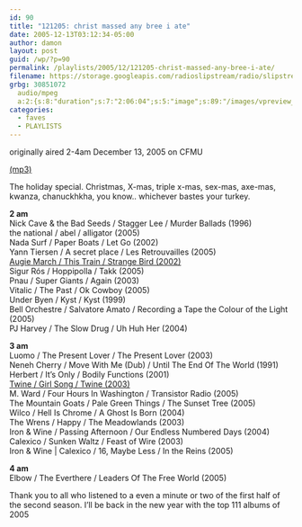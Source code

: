 ```yaml
---
id: 90
title: "121205: christ massed any bree i ate"
date: 2005-12-13T03:12:34-05:00
author: damon
layout: post
guid: /wp/?p=90
permalink: /playlists/2005/12/121205-christ-massed-any-bree-i-ate/
filename: https://storage.googleapis.com/radioslipstream/radio/slipstream121205.mp3
grbg: 30851072
  audio/mpeg
  a:2:{s:8:"duration";s:7:"2:06:04";s:5:"image";s:89:"/images/vpreview_center.png";}
categories:
  - faves
  - PLAYLISTS
---
```


originally aired 2-4am December 13, 2005 on CFMU

[(mp3)](https://storage.googleapis.com/radioslipstream/radio/slipstream121205.mp3)

The holiday special. Christmas, X-mas, triple x-mas, sex-mas, axe-mas, kwanza, chanuckhkha, you know.. whichever bastes your turkey.

**2 am**  
Nick Cave & the Bad Seeds / Stagger Lee / Murder Ballads (1996)  
the national / abel / alligator (2005)  
Nada Surf / Paper Boats / Let Go (2002)  
Yann Tiersen / A secret place / Les Retrouvailles (2005)  
[Augie March / This Train / Strange Bird (2002)](http://damonmuma.com/wp/2004/12/28/this-train/)  
Sigur Rós / Hoppipolla / Takk (2005)  
Pnau / Super Giants / Again (2003)  
Vitalic / The Past / Ok Cowboy (2005)  
Under Byen / Kyst / Kyst (1999)  
Bell Orchestre / Salvatore Amato / Recording a Tape the Colour of the Light (2005)  
PJ Harvey / The Slow Drug / Uh Huh Her (2004)

**3 am**  
Luomo / The Present Lover / The Present Lover (2003)  
Neneh Cherry / Move With Me (Dub) / Until The End Of The World (1991)  
Herbert / It’s Only / Bodily Functions (2001)  
[Twine / Girl Song / Twine (2003)](http://damonmuma.com/wp/2004/11/22/girl-song/)  
M. Ward / Four Hours In Washington / Transistor Radio (2005)  
The Mountain Goats / Pale Green Things / The Sunset Tree (2005)  
Wilco / Hell Is Chrome / A Ghost Is Born (2004)  
The Wrens / Happy / The Meadowlands (2003)  
Iron & Wine / Passing Afternoon / Our Endless Numbered Days (2004)  
Calexico / Sunken Waltz / Feast of Wire (2003)  
Iron & Wine | Calexico / 16, Maybe Less / In the Reins (2005)

**4 am**  
Elbow / The Everthere / Leaders Of The Free World (2005)

Thank you to all who listened to a even a minute or two of the first half of the second season. I’ll be back in the new year with the top 111 albums of 2005
